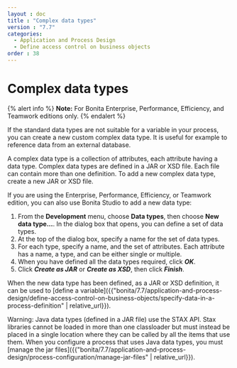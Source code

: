 ```yaml
---
layout : doc
title : "Complex data types"
version : "7.7"
categories:
  - Application and Process Design
  - Define access control on business objects
order : 38
---
```

# Complex data types

{% alert info %}
**Note:** For Bonita Enterprise, Performance, Efficiency, and Teamwork editions only.
{% endalert %}

If the standard data types are not suitable for a variable in your process, you can create a new custom complex data type. It is useful for example to reference data from an external database.

A complex data type is a collection of attributes, each attribute having a data type. Complex data types are defined in a JAR or XSD file. Each file can contain more than one definition. To add a new complex data type, create a new JAR or XSD file.

If you are using the Enterprise, Performance, Efficiency, or Teamwork edition, you can also use Bonita Studio to add a new data type:

1. From the **Development** menu, choose **Data types**, then choose **New data type...**. In the dialog box that opens, you can define a set of data types.
2. At the top of the dialog box, specify a name for the set of data types.
3. For each type, specify a name, and the set of attributes. Each attribute has a name, a type, and can be either single or multiple.
4. When you have defined all the data types required, click **_OK_**.
5. Click **_Create as JAR_** or **_Create as XSD_**, then click **_Finish_**.

When the new data type has been defined, as a JAR or XSD definition, it can be used to [define a variable]({{"bonita/7.7/application-and-process-design/define-access-control-on-business-objects/specify-data-in-a-process-definition" | relative_url}}).

Warning: Java data types (defined in a JAR file) use the STAX API. Stax libraries cannot be loaded in more than one classloader but must instead be placed in a single location where they can be called by all the items that use them. When you configure a process that uses Java data types, you must [manage the jar files]({{"bonita/7.7/application-and-process-design/process-configuration/manage-jar-files" | relative_url}}).
